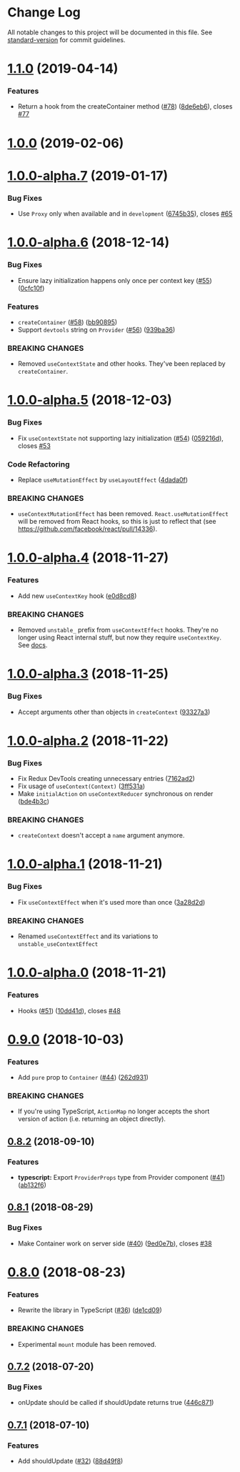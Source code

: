 # Change Log

All notable changes to this project will be documented in this file. See [standard-version](https://github.com/conventional-changelog/standard-version) for commit guidelines.

# [1.1.0](https://github.com/diegohaz/constate/compare/v1.0.0...v1.1.0) (2019-04-14)


### Features

* Return a hook from the createContainer method ([#78](https://github.com/diegohaz/constate/issues/78)) ([8de6eb6](https://github.com/diegohaz/constate/commit/8de6eb6)), closes [#77](https://github.com/diegohaz/constate/issues/77)



<a name="1.0.0"></a>
# [1.0.0](https://github.com/diegohaz/constate/compare/v1.0.0-alpha.7...v1.0.0) (2019-02-06)



<a name="1.0.0-alpha.7"></a>
# [1.0.0-alpha.7](https://github.com/diegohaz/constate/compare/v1.0.0-alpha.6...v1.0.0-alpha.7) (2019-01-17)


### Bug Fixes

* Use `Proxy` only when available and in `development` ([6745b35](https://github.com/diegohaz/constate/commit/6745b35)), closes [#65](https://github.com/diegohaz/constate/issues/65)



<a name="1.0.0-alpha.6"></a>
# [1.0.0-alpha.6](https://github.com/diegohaz/constate/compare/v1.0.0-alpha.5...v1.0.0-alpha.6) (2018-12-14)


### Bug Fixes

* Ensure lazy initialization happens only once per context key ([#55](https://github.com/diegohaz/constate/issues/55)) ([0cfc10f](https://github.com/diegohaz/constate/commit/0cfc10f))


### Features

* `createContainer` ([#58](https://github.com/diegohaz/constate/issues/58)) ([bb90895](https://github.com/diegohaz/constate/commit/bb90895))
* Support `devtools` string on `Provider` ([#56](https://github.com/diegohaz/constate/issues/56)) ([939ba36](https://github.com/diegohaz/constate/commit/939ba36))


### BREAKING CHANGES

* Removed `useContextState` and other hooks. They've been replaced by `createContainer`.



<a name="1.0.0-alpha.5"></a>
# [1.0.0-alpha.5](https://github.com/diegohaz/constate/compare/v1.0.0-alpha.4...v1.0.0-alpha.5) (2018-12-03)


### Bug Fixes

* Fix `useContextState` not supporting lazy initialization ([#54](https://github.com/diegohaz/constate/issues/54)) ([059216d](https://github.com/diegohaz/constate/commit/059216d)), closes [#53](https://github.com/diegohaz/constate/issues/53)


### Code Refactoring

* Replace `useMutationEffect` by `useLayoutEffect` ([4dada0f](https://github.com/diegohaz/constate/commit/4dada0f))


### BREAKING CHANGES

* `useContextMutationEffect` has been removed. `React.useMutationEffect` will be removed from React hooks, so this is just to reflect that (see https://github.com/facebook/react/pull/14336).



<a name="1.0.0-alpha.4"></a>
# [1.0.0-alpha.4](https://github.com/diegohaz/constate/compare/v1.0.0-alpha.3...v1.0.0-alpha.4) (2018-11-27)


### Features

* Add new `useContextKey` hook ([e0d8cd8](https://github.com/diegohaz/constate/commit/e0d8cd8))


### BREAKING CHANGES

* Removed `unstable_` prefix from `useContextEffect` hooks. They're no longer using React internal stuff, but now they require `useContextKey`. See [docs](https://github.com/diegohaz/constate#usecontexteffect).



<a name="1.0.0-alpha.3"></a>
# [1.0.0-alpha.3](https://github.com/diegohaz/constate/compare/v1.0.0-alpha.2...v1.0.0-alpha.3) (2018-11-25)


### Bug Fixes

* Accept arguments other than objects in `createContext` ([93327a3](https://github.com/diegohaz/constate/commit/93327a3))



<a name="1.0.0-alpha.2"></a>
# [1.0.0-alpha.2](https://github.com/diegohaz/constate/compare/v1.0.0-alpha.1...v1.0.0-alpha.2) (2018-11-22)


### Bug Fixes

* Fix Redux DevTools creating unnecessary entries ([7162ad2](https://github.com/diegohaz/constate/commit/7162ad2))
* Fix usage of `useContext(Context)` ([3ff531a](https://github.com/diegohaz/constate/commit/3ff531a))
* Make `initialAction` on `useContextReducer` synchronous on render ([bde4b3c](https://github.com/diegohaz/constate/commit/bde4b3c))


### BREAKING CHANGES

* `createContext` doesn't accept a `name` argument anymore.



<a name="1.0.0-alpha.1"></a>
# [1.0.0-alpha.1](https://github.com/diegohaz/constate/compare/v1.0.0-alpha.0...v1.0.0-alpha.1) (2018-11-21)


### Bug Fixes

* Fix `useContextEffect` when it's used more than once ([3a28d2d](https://github.com/diegohaz/constate/commit/3a28d2d))


### BREAKING CHANGES

* Renamed `useContextEffect` and its variations to `unstable_useContextEffect`



<a name="1.0.0-alpha.0"></a>
# [1.0.0-alpha.0](https://github.com/diegohaz/constate/compare/v0.9.0...v1.0.0-alpha.0) (2018-11-21)


### Features

* Hooks ([#51](https://github.com/diegohaz/constate/issues/51)) ([10dd41d](https://github.com/diegohaz/constate/commit/10dd41d)), closes [#48](https://github.com/diegohaz/constate/issues/48)



<a name="0.9.0"></a>
# [0.9.0](https://github.com/diegohaz/constate/compare/v0.8.2...v0.9.0) (2018-10-03)


### Features

* Add `pure` prop to `Container` ([#44](https://github.com/diegohaz/constate/issues/44)) ([262d931](https://github.com/diegohaz/constate/commit/262d931))


### BREAKING CHANGES

* If you're using TypeScript, `ActionMap` no longer accepts the short version of action (i.e. returning an object directly).



<a name="0.8.2"></a>
## [0.8.2](https://github.com/diegohaz/constate/compare/v0.8.1...v0.8.2) (2018-09-10)


### Features

* **typescript:** Export `ProviderProps` type from Provider component ([#41](https://github.com/diegohaz/constate/issues/41)) ([ab132f6](https://github.com/diegohaz/constate/commit/ab132f6))



<a name="0.8.1"></a>
## [0.8.1](https://github.com/diegohaz/constate/compare/v0.8.0...v0.8.1) (2018-08-29)


### Bug Fixes

* Make Container work on server side ([#40](https://github.com/diegohaz/constate/issues/40)) ([9ed0e7b](https://github.com/diegohaz/constate/commit/9ed0e7b)), closes [#38](https://github.com/diegohaz/constate/issues/38)



<a name="0.8.0"></a>
# [0.8.0](https://github.com/diegohaz/constate/compare/v0.7.2...v0.8.0) (2018-08-23)


### Features

* Rewrite the library in TypeScript ([#36](https://github.com/diegohaz/constate/issues/36)) ([de1cd09](https://github.com/diegohaz/constate/commit/de1cd09))


### BREAKING CHANGES

* Experimental `mount` module has been removed.



<a name="0.7.2"></a>
## [0.7.2](https://github.com/diegohaz/constate/compare/v0.7.1...v0.7.2) (2018-07-20)


### Bug Fixes

* onUpdate should be called if shouldUpdate returns true ([446c871](https://github.com/diegohaz/constate/commit/446c871))



<a name="0.7.1"></a>
## [0.7.1](https://github.com/diegohaz/constate/compare/v0.7.0...v0.7.1) (2018-07-10)


### Features

* Add shouldUpdate ([#32](https://github.com/diegohaz/constate/issues/32)) ([88d49f8](https://github.com/diegohaz/constate/commit/88d49f8))
